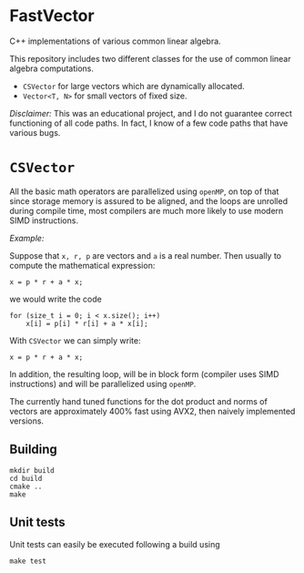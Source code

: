 # FastVector
C++ implementations of various common linear algebra.

This repository includes two different classes for the use of common linear algebra computations.
* `CSVector` for large vectors which are dynamically allocated.
* `Vector<T, N>` for small vectors of fixed size.

*Disclaimer:* This was an educational project, and I do not guarantee correct
functioning of all code paths. In fact, I know of a few code paths that have
various bugs.

# `CSVector`

All the basic math operators are parallelized using `openMP`, on top of that since storage memory is assured to be aligned, and the loops are unrolled during compile time, most compilers are much more likely to use modern SIMD instructions.

*Example:*

Suppose that `x, r, p` are vectors and `a` is a real number. Then usually to
compute the mathematical expression:
```
x = p * r + a * x;
```
we would write the code
```
for (size_t i = 0; i < x.size(); i++)
    x[i] = p[i] * r[i] + a * x[i];
```
With `CSVector` we can simply write:
```
x = p * r + a * x;
```

In addition, the resulting loop, will be in block form (compiler uses SIMD instructions)
and will be parallelized using `openMP`.

The currently hand tuned functions for the dot product and norms of vectors are
approximately 400% fast using AVX2, then naively implemented versions.



## Building

```
mkdir build
cd build
cmake ..
make
```

## Unit tests

Unit tests can easily be executed following a build using
```
make test
```

